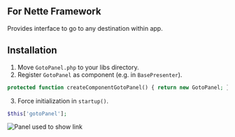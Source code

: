 ## For Nette Framework

Provides interface to go to any destination within app.

## Installation

1. Move `GotoPanel.php` to your libs directory.
2. Register `GotoPanel` as component (e.g. in `BasePresenter`).

```php
protected function createComponentGotoPanel() { return new GotoPanel; }
```

3. Force initialization in `startup()`.

```php
$this['gotoPanel'];
```

![Panel used to show link](http://i46.tinypic.com/66gj5z.png)
